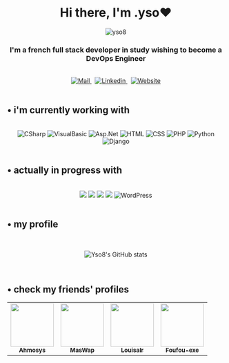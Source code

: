 <div align="center">
  <h1>Hi there, I'm .yso♥</h1>
</div>

<div align="center"> 
  <img src="https://komarev.com/ghpvc/?username=yso8&label=.Views&color=736751&style=flat" alt="yso8" /> 
</div>

<h3 align="center">I'm a french full stack developer in study wishing to become a <span>DevOps Engineer</span></h3>

<br>

<div align="center">
  <a href="mailto:baptisteguillaumepro@gmail.com" target="_blank" rel="noreferrer">
    <img alt="Mail" src="https://img.shields.io/badge/Gmail-D14836?style=for-the-badge&logo=gmail&logoColor=white"/>
  </a>
  &nbsp;
  <a href="https://www.linkedin.com/in/baptiste-dev/" target="_blank" rel="noreferrer">
    <img alt="Linkedin" src="https://img.shields.io/badge/LinkedIn-0077B5?style=for-the-badge&logo=linkedin&logoColor=white" />
  </a>
  &nbsp;
  <a href="https://www.ys8o.fr" target="_blank" rel="noreferrer">
    <img alt="Website" src="https://img.shields.io/badge/My.portfolio-D6CAB1?style=for-the-badge&logo=readme&logoColor=white" />
  </a>
</div>

<br>

<h2 align="left">• i'm currently working with</h2>

<br>

<div align="center"> 
  <img alt="CSharp" src="https://img.shields.io/badge/C%23-239120.svg?style=for-the-badge&logo=c-sharp&logoColor=white">
  <img alt="VisualBasic" src="https://img.shields.io/badge/Visual%20Basic-007ACC.svg?style=for-the-badge&logo=.net&logoColor=white">
  <img alt="Asp.Net" src="https://img.shields.io/badge/ASP.NET-512BD4.svg?style=for-the-badge&logo=.net&logoColor=white">
  <img alt="HTML" src="https://img.shields.io/badge/HTML5-E34F26.svg?style=for-the-badge&logo=html5&logoColor=white">
  <img alt="CSS" src="https://img.shields.io/badge/CSS3-1572B6.svg?style=for-the-badge&logo=css3&logoColor=white">
  <img alt="PHP" src="https://img.shields.io/badge/PHP-777BB4.svg?style=for-the-badge&logo=php&logoColor=white">
  <img alt="Python" src="https://img.shields.io/badge/Python-3776AB.svg?style=for-the-badge&logo=python&logoColor=white">
  <img alt="Django" src="https://img.shields.io/badge/Django-092E20.svg?style=for-the-badge&logo=django&logoColor=white">
</div>

<br>

<h2 align="left">• actually in progress with</h2>

<br>

<div align="center">
  <img src="https://img.shields.io/badge/Git-F05032.svg?style=for-the-badge&logo=git&logoColor=white">
  <img src="https://img.shields.io/badge/JavaScript-F7DF1E.svg?style=for-the-badge&logo=javascript&logoColor=white">
  <img src="https://img.shields.io/badge/TypeScript-007ACC.svg?style=for-the-badge&logo=typescript&logoColor=white">
  <img src="https://img.shields.io/badge/Pytest-0A9EDC.svg?style=for-the-badge&logo=python&logoColor=white">
  <img alt="WordPress" src="https://img.shields.io/badge/WordPress-21759B.svg?style=for-the-badge&logo=wordpress&logoColor=white">
</div>

<br>

<h2 align="left">• my profile</h2>

<br>

<div align="center">

  ![Yso8's GitHub stats](https://github-readme-stats.vercel.app/api?username=yso8&count_private=true&hide=prs,issues&show_icons=true)

</div>

<br>

<h2 align="left">• check my friends' profiles</h2>

<div align="center">
  <table>
    <tr>
      <td align="center">
        <a href="https://github.com/Ahmosys">
          <img src="https://avatars.githubusercontent.com/u/82736431?v=4" width="100px;" alt=""/>
          <br />
          <sub>
            <b>Ahmosys</b>
          </sub>
        </a>
      </td>
      <td align="center">
        <a href="https://github.com/MasWap">
          <img src="https://avatars.githubusercontent.com/u/60668709?v=4" width="100px;" alt=""/>
          <br />
          <sub>
            <b>MasWap</b>
          </sub>
        </a>
      </td>
      <td align="center">
        <a href="https://github.com/louisalr">
          <img src="https://avatars.githubusercontent.com/u/58358948?v=4" width="100px;" alt=""/>
          <br />
          <sub>
            <b>Louisalr</b>
          </sub>
        </a>
      </td>
      <td align="center">
        <a href="https://github.com/Foufou-exe">
          <img src="https://avatars.githubusercontent.com/u/76502393?v=4" width="100px;" alt=""/>
          <br />
          <sub>
            <b>Foufou-exe</b>
          </sub>
        </a>
      </td>
    </tr>
  </table>
</div>